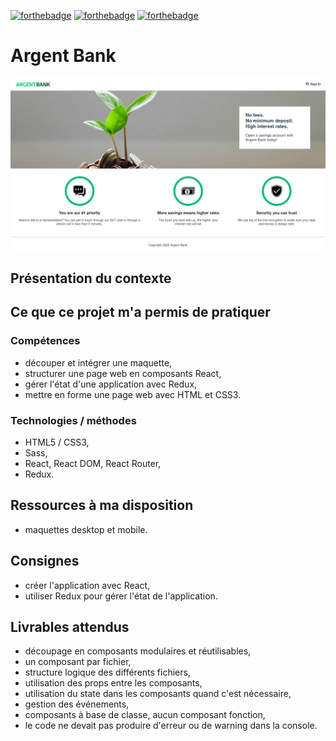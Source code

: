[![forthebadge](https://forthebadge.com/images/badges/uses-html.svg)](https://forthebadge.com)
[![forthebadge](https://forthebadge.com/images/badges/uses-css.svg)](https://forthebadge.com)
[![forthebadge](https://forthebadge.com/images/badges/made-with-javascript.svg)](https://forthebadge.com)

# Argent Bank

![Argent Bank](argentbank.png)

## Présentation du contexte

## Ce que ce projet m'a permis de pratiquer

### Compétences

- découper et intégrer une maquette,
- structurer une page web en composants React,
- gérer l'état d'une application avec Redux,
- mettre en forme une page web avec HTML et CSS3.


### Technologies / méthodes

- HTML5 / CSS3,
- Sass,
- React, React DOM, React Router,
- Redux.

## Ressources à ma disposition

* maquettes desktop et mobile.


## Consignes

- créer l'application avec React,
- utiliser Redux pour gérer l'état de l'application.


## Livrables attendus

- découpage en composants modulaires et réutilisables,
- un composant par fichier,
- structure logique des différents fichiers,
- utilisation des props entre les composants,
- utilisation du state dans les composants quand c'est nécessaire,
- gestion des événements,
- composants à base de classe, aucun composant fonction,
- le code ne devait pas produire d'erreur ou de warning dans la console.





